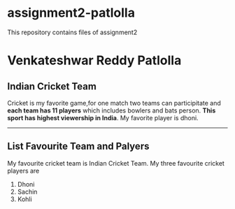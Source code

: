 # assignment2-patlolla
This repository contains files of assignment2

# Venkateshwar Reddy Patlolla
## Indian Cricket Team
Cricket is my favorite game,for one match two teams can participitate and **each team has 11 players** which includes bowlers and bats person. **This sport has highest viewership in India**. My favorite player is dhoni.

***

## List Favourite Team and Palyers
My favourite cricket team is Indian Cricket Team. My three favourite cricket players are
1. Dhoni
2. Sachin
3. Kohli


